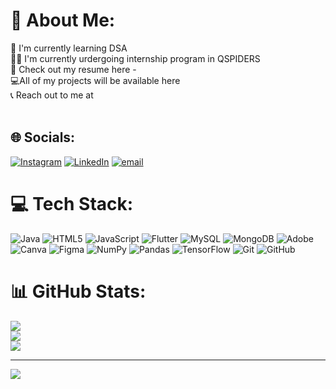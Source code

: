 # 💫 About Me:
🌱 I'm currently learning DSA<br>👩‍💻 I'm currently urdergoing internship program in QSPIDERS<br>📃 Check out my resume here -<br>💻All of my projects will be available here<br>📞 Reach out to me at <br><br>


## 🌐 Socials:
[![Instagram](https://img.shields.io/badge/Instagram-%23E4405F.svg?logo=Instagram&logoColor=white)](https://instagram.com/nithingowda__15) [![LinkedIn](https://img.shields.io/badge/LinkedIn-%230077B5.svg?logo=linkedin&logoColor=white)](https://linkedin.com/in/nithin-gowda100) [![email](https://img.shields.io/badge/Email-D14836?logo=gmail&logoColor=white)](mailto:gowdanithin232@gmail.com) 

# 💻 Tech Stack:
![Java](https://img.shields.io/badge/java-%23ED8B00.svg?style=for-the-badge&logo=openjdk&logoColor=white) ![HTML5](https://img.shields.io/badge/html5-%23E34F26.svg?style=for-the-badge&logo=html5&logoColor=white) ![JavaScript](https://img.shields.io/badge/javascript-%23323330.svg?style=for-the-badge&logo=javascript&logoColor=%23F7DF1E) ![Flutter](https://img.shields.io/badge/Flutter-%2302569B.svg?style=for-the-badge&logo=Flutter&logoColor=white) ![MySQL](https://img.shields.io/badge/mysql-4479A1.svg?style=for-the-badge&logo=mysql&logoColor=white) ![MongoDB](https://img.shields.io/badge/MongoDB-%234ea94b.svg?style=for-the-badge&logo=mongodb&logoColor=white) ![Adobe](https://img.shields.io/badge/adobe-%23FF0000.svg?style=for-the-badge&logo=adobe&logoColor=white) ![Canva](https://img.shields.io/badge/Canva-%2300C4CC.svg?style=for-the-badge&logo=Canva&logoColor=white) ![Figma](https://img.shields.io/badge/figma-%23F24E1E.svg?style=for-the-badge&logo=figma&logoColor=white) ![NumPy](https://img.shields.io/badge/numpy-%23013243.svg?style=for-the-badge&logo=numpy&logoColor=white) ![Pandas](https://img.shields.io/badge/pandas-%23150458.svg?style=for-the-badge&logo=pandas&logoColor=white) ![TensorFlow](https://img.shields.io/badge/TensorFlow-%23FF6F00.svg?style=for-the-badge&logo=TensorFlow&logoColor=white) ![Git](https://img.shields.io/badge/git-%23F05033.svg?style=for-the-badge&logo=git&logoColor=white) ![GitHub](https://img.shields.io/badge/github-%23121011.svg?style=for-the-badge&logo=github&logoColor=white)
# 📊 GitHub Stats:
![](https://github-readme-stats.vercel.app/api?username=nithingowda15152&theme=dark&hide_border=false&include_all_commits=true&count_private=true)<br/>
![](https://nirzak-streak-stats.vercel.app/?user=nithingowda15152&theme=dark&hide_border=false)<br/>
![](https://github-readme-stats.vercel.app/api/top-langs/?username=nithingowda15152&theme=dark&hide_border=false&include_all_commits=true&count_private=true&layout=compact)

---
[![](https://visitcount.itsvg.in/api?id=nithingowda15152&icon=0&color=0)](https://visitcount.itsvg.in)

<!-- Proudly created with GPRM ( https://gprm.itsvg.in ) -->
